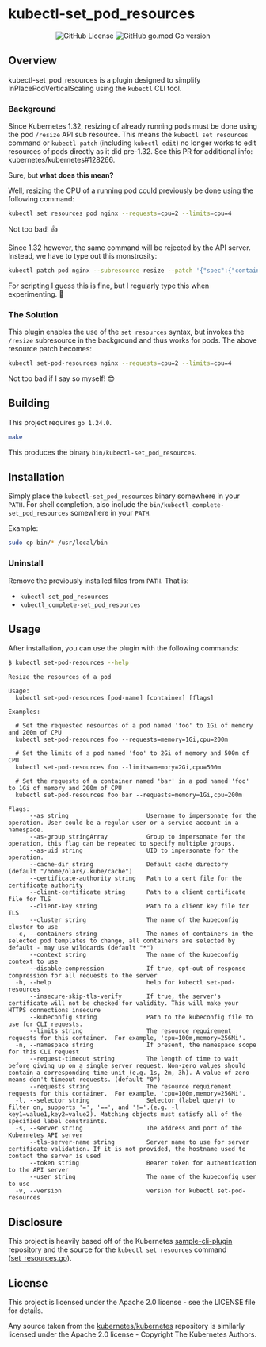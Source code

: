 # kubectl-set_pod_resources

<div align="center">

  ![GitHub License](https://img.shields.io/github/license/larssonoliver/kubectl-set_pod_resources)
  ![GitHub go.mod Go version](https://img.shields.io/github/go-mod/go-version/larssonoliver/kubectl-set_pod_resources)

</div>

## Overview
kubectl-set_pod_resources is a plugin designed to simplify 
InPlacePodVerticalScaling using the `kubectl` CLI tool.

### Background
Since Kubernetes 1.32, resizing of already running pods must be done using the
pod `/resize` API sub resource. This means the `kubectl set resources` command
or `kubectl patch` (including `kubectl edit`) no longer works to edit resources
of pods directly as it did pre-1.32. See this PR for additional 
info: kubernetes/kubernetes#128266. 

Sure, but **what does this mean?**

Well, resizing the CPU of a running pod could previously be done using the
following command:
```bash
kubectl set resources pod nginx --requests=cpu=2 --limits=cpu=4
```
Not too bad! 👍

Since 1.32 however, the same command will be rejected by the API server.
Instead, we have to type out this monstrosity:
```bash
kubectl patch pod nginx --subresource resize --patch '{"spec":{"containers":[{"name":"nginx","resources":{"requests":{"cpu":"2"},"limits":{"cpu":"4"}}}]}}'
```
For scripting I guess this is fine, but I regularly type this when experimenting. 🤮

### The Solution
This plugin enables the use of the `set resources` syntax, but invokes the
`/resize` subresource in the background and thus works for pods. The above
resource patch becomes:
```bash
kubectl set-pod-resources nginx --requests=cpu=2 --limits=cpu=4
```
Not too bad if I say so myself! 😎


## Building 
This project requires `go 1.24.0`.
```bash
make
```

This produces the binary `bin/kubectl-set_pod_resources`.

## Installation
Simply place the `kubectl-set_pod_resources` binary somewhere in your `PATH`.
For shell completion, also include the `bin/kubectl_complete-set_pod_resources`
somewhere in your `PATH`.

Example:
```bash
sudo cp bin/* /usr/local/bin
```

### Uninstall
Remove the previously installed files from `PATH`. That is: 
- `kubectl-set_pod_resources`
- `kubectl_complete-set_pod_resources`

## Usage
After installation, you can use the plugin with the following commands:

```bash
$ kubectl set-pod-resources --help
```
```
Resize the resources of a pod

Usage:
  kubectl set-pod-resources [pod-name] [container] [flags]

Examples:

  # Set the requested resources of a pod named 'foo' to 1Gi of memory and 200m of CPU
  kubectl set-pod-resources foo --requests=memory=1Gi,cpu=200m

  # Set the limits of a pod named 'foo' to 2Gi of memory and 500m of CPU
  kubectl set-pod-resources foo --limits=memory=2Gi,cpu=500m

  # Set the requests of a container named 'bar' in a pod named 'foo' to 1Gi of memory and 200m of CPU
  kubectl set-pod-resources foo bar --requests=memory=1Gi,cpu=200m

Flags:
      --as string                      Username to impersonate for the operation. User could be a regular user or a service account in a namespace.
      --as-group stringArray           Group to impersonate for the operation, this flag can be repeated to specify multiple groups.
      --as-uid string                  UID to impersonate for the operation.
      --cache-dir string               Default cache directory (default "/home/olars/.kube/cache")
      --certificate-authority string   Path to a cert file for the certificate authority
      --client-certificate string      Path to a client certificate file for TLS
      --client-key string              Path to a client key file for TLS
      --cluster string                 The name of the kubeconfig cluster to use
  -c, --containers string              The names of containers in the selected pod templates to change, all containers are selected by default - may use wildcards (default "*")
      --context string                 The name of the kubeconfig context to use
      --disable-compression            If true, opt-out of response compression for all requests to the server
  -h, --help                           help for kubectl set-pod-resources
      --insecure-skip-tls-verify       If true, the server's certificate will not be checked for validity. This will make your HTTPS connections insecure
      --kubeconfig string              Path to the kubeconfig file to use for CLI requests.
      --limits string                  The resource requirement requests for this container.  For example, 'cpu=100m,memory=256Mi'.
  -n, --namespace string               If present, the namespace scope for this CLI request
      --request-timeout string         The length of time to wait before giving up on a single server request. Non-zero values should contain a corresponding time unit (e.g. 1s, 2m, 3h). A value of zero means don't timeout requests. (default "0")
      --requests string                The resource requirement requests for this container.  For example, 'cpu=100m,memory=256Mi'.
  -l, --selector string                Selector (label query) to filter on, supports '=', '==', and '!='.(e.g. -l key1=value1,key2=value2). Matching objects must satisfy all of the specified label constraints.
  -s, --server string                  The address and port of the Kubernetes API server
      --tls-server-name string         Server name to use for server certificate validation. If it is not provided, the hostname used to contact the server is used
      --token string                   Bearer token for authentication to the API server
      --user string                    The name of the kubeconfig user to use
  -v, --version                        version for kubectl set-pod-resources
```

## Disclosure
This project is heavily based off of the Kubernetes 
[sample-cli-plugin](https://github.com/kubernetes/sample-cli-plugin) repository 
and the source for the `kubectl set resources` command 
([set_resources.go](https://github.com/kubernetes/kubectl/blob/7577f36fbc78c41770457b39947be836ab8df949/pkg/cmd/set/set_resources.go)).

## License
This project is licensed under the Apache 2.0 license - see the LICENSE file for details.

Any source taken from the [kubernetes/kubernetes](https://github.com/kubernetes/kubernetes)
repository is similarly licensed under the Apache 2.0 license - Copyright The Kubernetes Authors.


